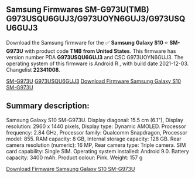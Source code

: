 <h2>Samsung Firmwares SM-G973U(TMB) G973USQU6GUJ3/G973UOYN6GUJ3/G973USQU6GUJ3</h2>
Download the Samsung firmware for the ✅ <strong>Samsung Galaxy S10 </strong> ⭐ <strong>SM-G973U</strong> with product code <strong>TMB</strong> <strong> from United States</strong>. This firmware has version number PDA <strong>G973USQU6GUJ3</strong> and CSC G973UOYN6GUJ3. The operating system of this firmware is Android R , with build date 2021-12-03. Changelist <strong>22341008</strong>.


[SM-G973U](https://samfirm.shop/samsung/model/SM-G973U)
[G973USQU6GUJ3](https://samfirm.shop/samsung/pda/G973USQU6GUJ3)
[Download Firmware Samsung Galaxy S10 SM-G973U](https://samfirm.shop/samsung/firmware/480165)
<h2>Summary description:</h2>
<p>Samsung Galaxy S10 SM-G973U. Display diagonal: 15.5 cm (6.1"), Display resolution: 2960 x 1440 pixels, Display type: Dynamic AMOLED. Processor frequency: 2.84 GHz, Processor family: Qualcomm Snapdragon, Processor model: 855. RAM capacity: 8 GB, Internal storage capacity: 128 GB. Rear camera resolution (numeric): 16 MP, Rear camera type: Triple camera. SIM card capability: Single SIM. Operating system installed: Android 9.0. Battery capacity: 3400 mAh. Product colour: Pink. Weight: 157 g</p>


[Download Firmware Samsung Galaxy S10 SM-G973U](https://samfirm.shop/samsung/firmware/480165)
